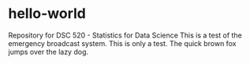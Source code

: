 # hello-world
Repository for DSC 520 - Statistics for Data Science
This is a test of the emergency broadcast system.  This is only a test.
The quick brown fox jumps over the lazy dog.

